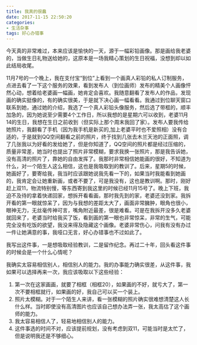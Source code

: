 ```yaml
---
title: 我真的很蠢
date: 2017-11-15 22:50:20
categories:
- 生活杂事
tags: 好心办错事
---
```

今天真的非常难过，本来应该是愉快的一天，源于一幅彩铅画像。那是画给我老婆的，当做生日礼物送给她的，这原本是一场我精心策划的生日祝福，没想到却以如此结局收尾。

11月7号的一个晚上，我在支付宝“到位”上看到一个画真人彩铅的私人订制服务，点进去看了一下这个服务的效果，看到发布人（到位画师）发布的精美个人画像怦然心动，想着给老婆画一幅画，她肯定会喜欢。我随意翻看了发布人的作品，发现画的确实挺像的，有的确实很美，于是就下决心画一幅看看。我通过到位聊天窗口联系到她，通过她的介绍，我选了一个真人彩铅头像服务，然后选了带框的，顺丰加急的，因为她说至少需要4个工作日，所以我想的是星期六可以收到，老婆11月14的生日，我想在生日之前收到（但实际上那个周末我回了家）。发布人要我传给她照片，我翻看了手机（因为我手机是新买的,加上老婆平时也不爱照相）没有合适的，于是就到QQ空间翻看之前的照片，终于找到几张去木兰天池的正面照，调了几张我以为好看的发给她了，但是你知道了，QQ空间的照片都是经过压缩的，质量非常差，她当时也提出了照片非常模糊，要求我换一张照片，那是我告诉她，没有高清的照片了，靠她的自由发挥了。我那时非常相信她能画的很好，不知道为什么，对一个陌生人这么相信，这也是我吸取到的教训了。后来，星期5的时候，她画好了，要寄给我，我当时应该跟她说我先看一下的，如果当时我能看到她画的，我肯定会让她重新画，或者不要了，可是我没有，这也是教训啊。那时，刚好赶上双11，物流特别慢，等东西寄到我这里的时候已经11月15号了。晚上下班，我迫不及待的拿着快递回家，想拆开看看画，那时我先到的家，老婆还没到家。我拆开看的第一眼就惊呆了，因为与我想的差距太大了，画面非常臃肿，眼角也很小，眼神无力，无丝毫传神可言，嘴角附近最差，很是难看。可是在我拆开没多久老婆就回来了，老婆当时给我买了饭，看到画的第一眼也非常惊呆，非常的生气，可能完全没有吃饭的欲望，我没来得及隐藏这个画像。老婆非常伤心，问我有没有办过一件让她满意的事，我哑口无言，好心办错事也不过如此了。

我写出这件事，一是想吸取经验教训，二是留作纪念。再过二十年，回头看这件事的时候会是一个什么心情呢？

我确实太容易相信别人，相信别人的能力。我的办事能力确实很差，从这件事，我如果可以选择再来一次，我应该吸取以下这些经验：

1. 第一次在这家画画，就要了相框（相框20），如果画的不好，就亏大了，第一次不要相框就行，如果画的好，我自己可以买一个装上。
2. 照片太模糊。对于一个陌生人来讲，看一张模糊的照片确实很难想清楚这人长什么样。当时即使没有高清图片也应该自己想办法弄一张，我太高估了这个画师的能力。
3. 我太容易相信人了，轻易地相信别人的能力。
4. 这件事选的时间不对，应该提前规划，没有考虑到双11，可能当时是太忙了，但是说明我还是不够细心。
